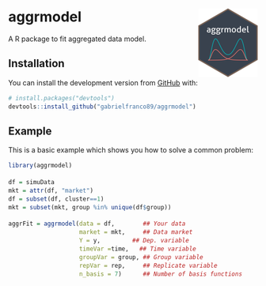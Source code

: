 
<!-- README.md is generated from README.Rmd. Please edit that file -->

# aggrmodel <img src='man/figures/logo.png' align="right" height="139" />

<!-- badges: start -->

<!-- badges: end -->

A R package to fit aggregated data model.

## Installation

You can install the development version from
[GitHub](https://github.com/) with:

``` r
# install.packages("devtools")
devtools::install_github("gabrielfranco89/aggrmodel")
```

## Example

This is a basic example which shows you how to solve a common problem:

``` r
library(aggrmodel)

df = simuData
mkt = attr(df, "market")
df = subset(df, cluster==1)
mkt = subset(mkt, group %in% unique(df$group))

aggrFit = aggrmodel(data = df,        ## Your data
                    market = mkt,     ## Data market
                    Y = y,         ## Dep. variable
                    timeVar =time,   ## Time variable
                    groupVar = group, ## Group variable
                    repVar = rep,     ## Replicate variable
                    n_basis = 7)      ## Number of basis functions
```
